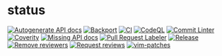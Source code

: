 # status

[![Autogenerate API docs](https://github.com/neovim/neovim/actions/workflows/api-docs.yml/badge.svg)](https://github.com/neovim/neovim/actions/workflows/api-docs.yml)
[![Backport](https://github.com/neovim/neovim/actions/workflows/backport.yml/badge.svg)](https://github.com/neovim/neovim/actions/workflows/backport.yml)
[![CI](https://github.com/neovim/neovim/actions/workflows/ci.yml/badge.svg)](https://github.com/neovim/neovim/actions/workflows/ci.yml)
[![CodeQL](https://github.com/neovim/neovim/actions/workflows/codeql-analysis.yml/badge.svg)](https://github.com/neovim/neovim/actions/workflows/codeql-analysis.yml)
[![Commit Linter](https://github.com/neovim/neovim/actions/workflows/commitlint.yml/badge.svg)](https://github.com/neovim/neovim/actions/workflows/commitlint.yml)
[![Coverity](https://github.com/neovim/neovim/actions/workflows/coverity-scan.yml/badge.svg)](https://github.com/neovim/neovim/actions/workflows/coverity-scan.yml)
[![Missing API docs](https://github.com/neovim/neovim/actions/workflows/api-docs-check.yml/badge.svg)](https://github.com/neovim/neovim/actions/workflows/api-docs-check.yml)
[![Pull Request Labeler](https://github.com/neovim/neovim/actions/workflows/labeler.yml/badge.svg)](https://github.com/neovim/neovim/actions/workflows/labeler.yml)
[![Release](https://github.com/neovim/neovim/actions/workflows/release.yml/badge.svg)](https://github.com/neovim/neovim/actions/workflows/release.yml)
[![Remove reviewers](https://github.com/neovim/neovim/actions/workflows/remove-reviewers-on-draft.yml/badge.svg)](https://github.com/neovim/neovim/actions/workflows/remove-reviewers-on-draft.yml)
[![Request reviews](https://github.com/neovim/neovim/actions/workflows/reviews.yml/badge.svg)](https://github.com/neovim/neovim/actions/workflows/reviews.yml)
[![vim-patches](https://github.com/neovim/neovim/actions/workflows/vim-patches.yml/badge.svg)](https://github.com/neovim/neovim/actions/workflows/vim-patches.yml)
